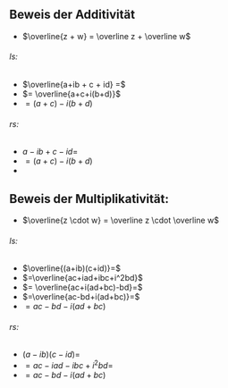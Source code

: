 ## Beweis der Additivität
- $\overline{z + w} = \overline z + \overline w$
###### ls:
-  $\overline{a+ib + c + id} =$
- $= \overline{a+c+i(b+d)}$
- $=(a + c)-i(b+d)$
###### rs:
- $a -ib + c -id =$
- $=(a+c)-i(b+d)$
- 
## Beweis der Multiplikativität:
- $\overline{z \cdot w} = \overline z \cdot \overline w$
###### ls:
-  $\overline{(a+ib)(c+id)}=$
- $=\overline{ac+iad+ibc+i^2bd}$
- $= \overline{ac+i(ad+bc)-bd}=$
- $=\overline{ac-bd+i(ad+bc)}=$
- $=ac-bd-i(ad+bc)$
###### rs:
- $(a-ib)(c-id)=$
- $=ac-iad-ibc+i^2bd=$
- $=ac-bd-i(ad+bc)$
